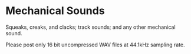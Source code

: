 # Mechanical Sounds
Squeaks, creaks, and clacks; track sounds; and any other mechanical sound. 

Please post only 16 bit uncompressed WAV files at 44.1kHz sampling rate. 